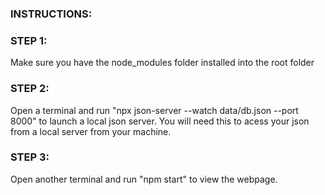 ### INSTRUCTIONS:

### STEP 1:

Make sure you have the node_modules folder installed into the root folder

### STEP 2: 

Open a terminal and run "npx json-server --watch data/db.json --port 8000" to launch a local json server. You will need this to acess your json from a local server from your machine. 

### STEP 3: 

Open another terminal and run "npm start" to view the webpage.

